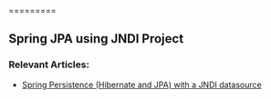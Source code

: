 =========

## Spring JPA using JNDI Project


### Relevant Articles: 
- [Spring Persistence (Hibernate and JPA) with a JNDI datasource](http://www.baeldung.com/spring-jpa-fndi)